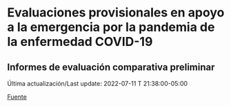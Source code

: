 # Evaluaciones provisionales en apoyo a la emergencia por la pandemia de la enfermedad COVID-19
## Informes de evaluación comparativa preliminar

Última actualización/Last update: 2022-07-11 T 21:38:00-05:00

[Fuente](https://www.gob.mx/salud/documentos/evaluaciones-provisionales-en-apoyo-a-la-emergencia-por-la-pandemia-de-la-enfermedad-covid-19?state=published)
